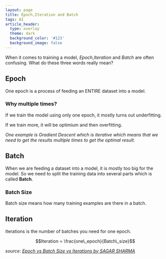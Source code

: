 ```yaml
---
layout: page
title: Epoch,Iteration and Batch
tags: AI
article_header:
  type: overlay
  theme: dark
  background_color: '#123'
  background_image: false
---
```


When it comes to training a model, *Epoch*,*Iteration* and *Batch* are often confusing. What do these three words really mean?

## Epoch

One epoch is a process of feeding an ENTIRE dataset into a model.

### Why multiple times?

If we train the model using only one epoch, it mostly turns out underfitting.

If we train more, it will be optimium and then overfitting.

*One example is Gradient Descent which is iterative which means that we need to get the results multiple times to get the optimal result.*

## Batch

When we are feeding a dataset into a model, it is mostly too big for the model. So we need to split the training data into several parts which is called **Batch**. 

### Batch Size

Batch size means how many training examples are there in a batch.

## Iteration

Iterations is the number of batches you need for one epoch.

$$Iteration = \frac{one\_epoch}{Batch\_size}$$


*source: [Epoch vs Batch Size vs Iterations by SAGAR SHARMA
](https://towardsdatascience.com/epoch-vs-iterations-vs-batch-size-4dfb9c7ce9c9)*